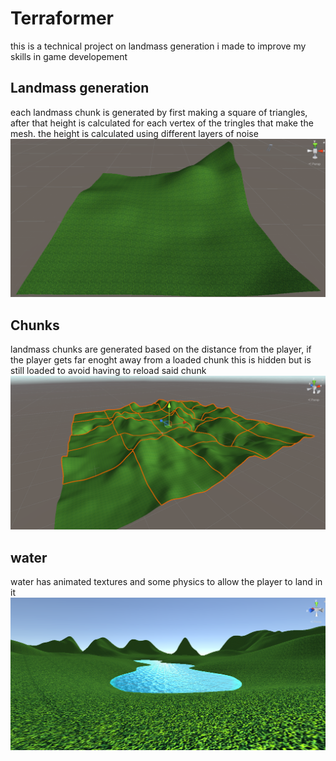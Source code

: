 # Terraformer
this is a technical project on landmass generation i made to improve my skills in game developement

## Landmass generation
each landmass chunk is generated by first making a square of triangles, after that height is calculated for each vertex of the tringles that make the mesh.
the height is calculated using different layers of noise
![alt text](https://github.com/MatteoLecchi1/Terraformer/blob/main/Screenshots/AChunk.PNG?raw=true)

## Chunks
landmass chunks are generated based on the distance from the player,
if the player gets far enoght away from a loaded chunk this is hidden but is still loaded to avoid having to reload said chunk
![alt text](https://github.com/MatteoLecchi1/Terraformer/blob/main/Screenshots/Chunks.PNG?raw=true)

## water
water has animated textures and some physics to allow the player to land in it
![alt text](https://github.com/MatteoLecchi1/Terraformer/blob/main/Screenshots/FinalProduct.PNG?raw=true)
